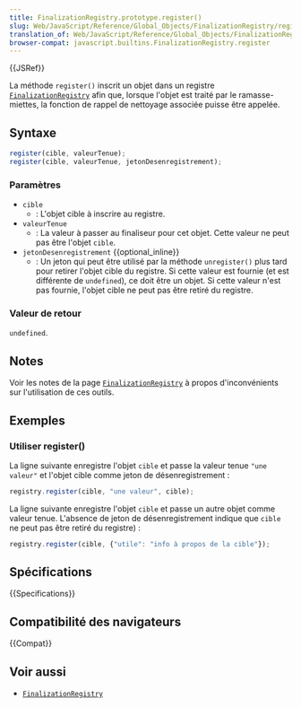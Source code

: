 ```yaml
---
title: FinalizationRegistry.prototype.register()
slug: Web/JavaScript/Reference/Global_Objects/FinalizationRegistry/register
translation_of: Web/JavaScript/Reference/Global_Objects/FinalizationRegistry/register
browser-compat: javascript.builtins.FinalizationRegistry.register
---
```

{{JSRef}}

La méthode `register()` inscrit un objet dans un registre [`FinalizationRegistry`](/fr/docs/Web/JavaScript/Reference/Global_Objects/FinalizationRegistry) afin que, lorsque l'objet est traité par le ramasse-miettes, la fonction de rappel de nettoyage associée puisse être appelée.

## Syntaxe

```js
register(cible, valeurTenue);
register(cible, valeurTenue, jetonDesenregistrement);
```

### Paramètres

- `cible`
  - : L'objet cible à inscrire au registre.
- `valeurTenue`
  - : La valeur à passer au finaliseur pour cet objet. Cette valeur ne peut pas être l'objet `cible`.
- `jetonDesenregistrement` {{optional_inline}}
  - : Un jeton qui peut être utilisé par la méthode `unregister()` plus tard pour retirer l'objet cible du registre. Si cette valeur est fournie (et est différente de `undefined`), ce doit être un objet. Si cette valeur n'est pas fournie, l'objet cible ne peut pas être retiré du registre.

### Valeur de retour

`undefined`.

## Notes

Voir les notes de la page [`FinalizationRegistry`](/fr/docs/Web/JavaScript/Reference/Global_Objects/FinalizationRegistry#avoid_where_possible) à propos d'inconvénients sur l'utilisation de ces outils.

## Exemples

### Utiliser register()

La ligne suivante enregistre l'objet `cible` et passe la valeur tenue `"une valeur"` et l'objet cible comme jeton de désenregistrement&nbsp;:

```js
registry.register(cible, "une valeur", cible);
```

La ligne suivante enregistre l'objet `cible` et passe un autre objet comme valeur tenue. L'absence de jeton de désenregistrement indique que `cible` ne peut pas être retiré du registre)&nbsp;:

```js
registry.register(cible, {"utile": "info à propos de la cible"});
```

## Spécifications

{{Specifications}}

## Compatibilité des navigateurs

{{Compat}}

## Voir aussi

- [`FinalizationRegistry`](/fr/docs/Web/JavaScript/Reference/Global_Objects/FinalizationRegistry)
